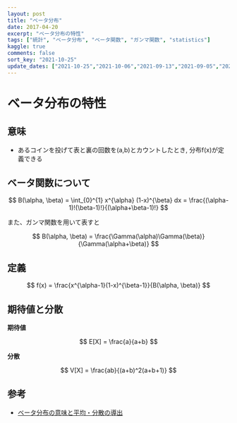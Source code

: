```yaml
---
layout: post
title: "ベータ分布"
date: 2017-04-20
excerpt: "ベータ分布の特性"
tags: ["統計", "ベータ分布", "ベータ関数", "ガンマ関数", "statistics"]
kaggle: true
comments: false
sort_key: "2021-10-25"
update_dates: ["2021-10-25","2021-10-06","2021-09-13","2021-09-05","2021-09-02"]
---
```


# ベータ分布の特性

## 意味
 - あるコインを投げて表と裏の回数を(a,b)とカウントしたとき, 分布f(x)が定義できる


## ベータ関数について

$$
B(\alpha, \beta) = \int_{0}^{1} x^{\alpha} (1-x)^{\beta} dx = \frac{(\alpha-1)!(\beta-1)!}{(\alpha+\beta-1)!}
$$

また、ガンマ関数を用いて表すと

$$
B(\alpha, \beta) = \frac{\Gamma(\alpha)\Gamma(\beta)}{\Gamma(\alpha+\beta)}
$$


## 定義

$$
f(x) = \frac{x^{\alpha-1}(1-x)^{\beta-1}}{B(\alpha, \beta)}
$$


## 期待値と分散

**期待値**  

$$
E[X] = \frac{a}{a+b}
$$

**分散**  

$$
V[X] = \frac{ab}{(a+b)^2(a+b+1)}
$$

## 参考
 - [ベータ分布の意味と平均・分散の導出](https://manabitimes.jp/math/1267)
